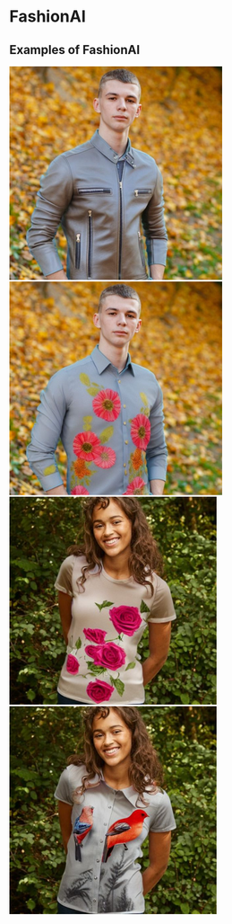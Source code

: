 # FashionAI

## Examples of FashionAI
<img src="https://github.com/OmerOzgur271/FashionAI/blob/main/Results/man1.jpeg" width="380" height="380" > <img src="https://github.com/OmerOzgur271/FashionAI/blob/main/Results/man2.jpeg" width="380" height="380" ><img src="https://github.com/OmerOzgur271/FashionAI/blob/main/Results/w1.jpeg" width="370" height="370" >
<img src="https://github.com/OmerOzgur271/FashionAI/blob/main/Results/w2.jpeg" width="370" height="370" >
